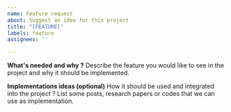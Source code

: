 ```yaml
---
name: Feature request
about: Suggest an idea for this project
title: "[FEATURE]"
labels: feature
assignees: ''

---
```


**What's needed and why ?**
Describe the feature you would like to see in the project and why it should be implemented.

**Implementations ideas (optional)**
How it should be used and integrated into the project ? List some posts, research papers or codes that we can use as implementation.
